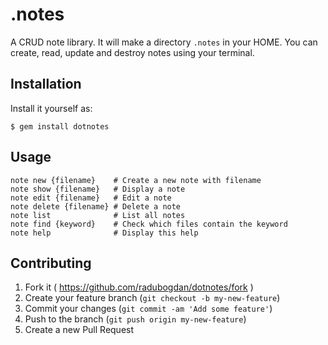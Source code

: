 # .notes

A CRUD note library. It will make a directory `.notes` in your HOME.
You can create, read, update and destroy notes using your terminal.

## Installation

Install it yourself as:

    $ gem install dotnotes

## Usage

    note new {filename}    # Create a new note with filename
    note show {filename}   # Display a note
    note edit {filename}   # Edit a note
    note delete {filename} # Delete a note
    note list              # List all notes
    note find {keyword}    # Check which files contain the keyword
    note help              # Display this help

## Contributing

1. Fork it ( https://github.com/radubogdan/dotnotes/fork )
2. Create your feature branch (`git checkout -b my-new-feature`)
3. Commit your changes (`git commit -am 'Add some feature'`)
4. Push to the branch (`git push origin my-new-feature`)
5. Create a new Pull Request
